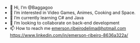 - 👋 Hi, I’m @Baggagoo
- 👀 I’m interested in Video Games, Animes, Cooking and Space. 
- 🌱 I’m currently learning C# and Java
- 💞️ I’m looking to collaborate on back-end development 
- 📫 How to reach me <emerson.ribeirodelima@hotmail.com> <https://www.linkedin.com/in/emerson-ribeiro-8636a322a/>

<!---
Baggagoo/Baggagoo is a ✨ special ✨ repository because its `README.md` (this file) appears on your GitHub profile.
You can click the Preview link to take a look at your changes.
--->
